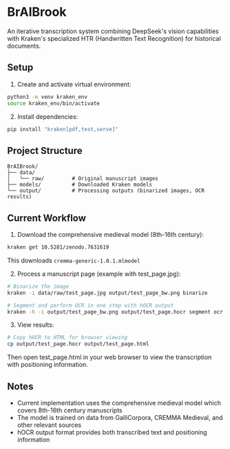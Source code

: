 # BrAIBrook

An iterative transcription system combining DeepSeek's vision capabilities with Kraken's specialized HTR (Handwritten Text Recognition) for historical documents.

## Setup

1. Create and activate virtual environment:
```bash
python3 -m venv kraken_env
source kraken_env/bin/activate
```

2. Install dependencies:
```bash
pip install "kraken[pdf,test,serve]"
```

## Project Structure

```
BrAIBrook/
├── data/
│   └── raw/         # Original manuscript images
├── models/          # Downloaded Kraken models
└── output/          # Processing outputs (binarized images, OCR results)
```

## Current Workflow

1. Download the comprehensive medieval model (8th-16th century):
```bash
kraken get 10.5281/zenodo.7631619
```
This downloads `cremma-generic-1.0.1.mlmodel`

2. Process a manuscript page (example with test_page.jpg):
```bash
# Binarize the image
kraken -i data/raw/test_page.jpg output/test_page_bw.png binarize

# Segment and perform OCR in one step with hOCR output
kraken -h -i output/test_page_bw.png output/test_page.hocr segment ocr -m cremma-generic-1.0.1.mlmodel
```

3. View results:
```bash
# Copy hOCR to HTML for browser viewing
cp output/test_page.hocr output/test_page.html
```
Then open test_page.html in your web browser to view the transcription with positioning information.

## Notes

- Current implementation uses the comprehensive medieval model which covers 8th-16th century manuscripts
- The model is trained on data from GalliCorpora, CREMMA Medieval, and other relevant sources
- hOCR output format provides both transcribed text and positioning information